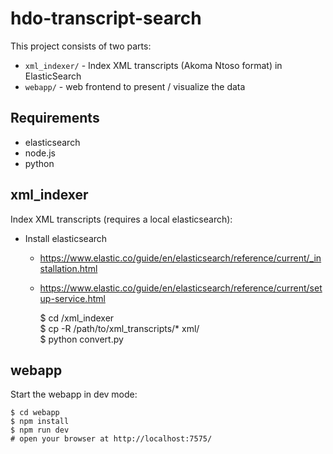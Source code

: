 # hdo-transcript-search

This project consists of two parts:

* `xml_indexer/` - Index XML transcripts (Akoma Ntoso format) in ElasticSearch
* `webapp/`  - web frontend to present / visualize the data

## Requirements

* elasticsearch
* node.js
* python

## xml_indexer

Index XML transcripts (requires a local elasticsearch):

* Install elasticsearch
  * <https://www.elastic.co/guide/en/elasticsearch/reference/current/_installation.html>
  * <https://www.elastic.co/guide/en/elasticsearch/reference/current/setup-service.html>
  
    $ cd /xml_indexer  
    $ cp -R /path/to/xml_transcripts/* xml/  
    $ python convert.py  

## webapp

Start the webapp in dev mode:

    $ cd webapp
    $ npm install
    $ npm run dev
    # open your browser at http://localhost:7575/
